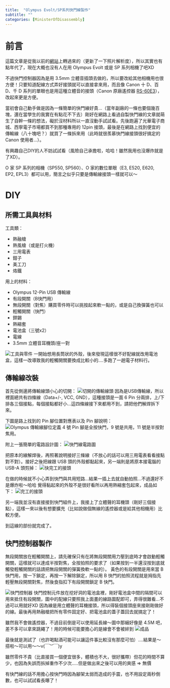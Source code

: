 ```yaml
---
title:  "Olympus Evolt/SP系列快門線製作"
subtitle: ""
categories: [MinisterOfDisassembly]
---
```


# 前言
這篇文章是從我以前的[網站](http://cypresslin.web.fc2.com/Memo/M-OlympusCable.html)上轉過來的（更新了一下照片解析度），所以其實也有點年代了，現在大概也沒有人在用 Olympus Evolt 或是 SP 系列相機了吧XD

不過快門控制器因為是用 3.5mm 立體音插頭去做的，所以要改給其他相機用也很方便！只要知道配線方式弄好接頭就可以直接拿來用，而且像 Canon 十 D、百 D、千 D 系列的單眼也是用這種立體音的接頭（Canon 原廠遙控器 [RS-60E3](https://tw.canon/zh_TW/consumer/remote-switch-rs-60e3/product)），改起來更是方便。

當初會自己動手做是因為一條簡單的快門線好貴...（當年副廠的一條也要個幾百塊，還在當學生的我實在有點花不下去）剛好在網路上看過自製快門線的文章就萌生了自幹一條的想法，礙於沒材料所以一直沒動手試試看。先後跑遍了光華電子商城、西寧電子市場都買不到那種專用的 12pin 接頭，最後是在網路上找到便宜的傳輸線（八十塊吧？）就買了一條拆來用（此時就很羨慕快門線接頭很好搞定的 Canon 使用者...）。

有興趣自己DIY的人不妨試試看（風險自己承擔啦，哈哈！雖然我用也沒爆炸就是了XD）。

O 家 SP 系列的相機（SP550, SP560）、O 家的數位單眼（E3, E520, E620, EP2, EPL3）都可以用，簡言之似乎只要是傳輸線接頭一樣就可以～

# DIY
## 所需工具與材料
工具類：
* 熱融槍
* 熱風槍（或是打火機）
* 三用電表
* 鉗子
* 美工刀
* 烙鐵

用上的材料：
* Olympus 12-Pin USB 傳輸線
* 有段開關（B快門用）
* 無段開關（對焦）購買零件時可以挑按起來軟一點的，或是自己換彈簧也可以
* 輕觸開關（快門）
* 銲錫
* 熱縮套
* 電池盒（三號x2）
* 電線
* 3.5mm 立體音耳機頭/座一對

![工具與零件](/images/2021-01-OlympusCableRelease/ToolsAndParts.JPG)
一開始想用長筒狀的外殼，後來發現這樣很不好配線就改用電池盒，這樣一改導致我的輕觸開關要換成比較小的....多跑了一趟電子材料行。

## 傳輸線改裝
首先從側邊將傳輸線頭小心的切開：
![切開的傳輸線頭](/images/2021-01-OlympusCableRelease/CableCutOpen.JPG)
因為是USB傳輸線，所以裡面總共有四條線（Data+/-, VCC, GND），這種接頭是一面 6 Pin 分兩排，上/下排各三個接點，每個接點都好小...這四條線接下來都用不到，請把他們解焊拆下來。

下圖是路上找到的 Pin 腳位置對應表以及 Pin 腳說明：
![Olympus 傳輸線腳位定義](/images/2021-01-OlympusCableRelease/OlympusUSBPinOut.JPG)
4 號 Pin 腳是全按快門，9 號是共用，11 號是半按對焦用。

附上一張簡單的電路設計圖：
![快門線電路圖](/images/2021-01-OlympusCableRelease/Layout.JPG)

把原本的線解焊後，再照著說明接好三條線（不放心的話可以用三用電表看看接點對不對）。接好之後把線跟 USB 頭的外殼都黏起來，另一端則是將原本接電腦的 USB-A 頭剪掉：
![快完工的接頭](/images/2021-01-OlympusCableRelease/ConnectorAlmostDone.JPG)

在做的時候就不小心弄到快門與共用短路...結果一插上去就自動拍照...不過還好不是爆炸啦～哈哈
覺得黏起來的外殼不是很好看所以再用熱縮套包起來，成品如下：
![完工的接頭](/images/2021-01-OlympusCableRelease/ConnectorOK.JPG)

另一端我並沒有直接接到快門組件上，我接上了立體聲的耳機頭（剛好三個接點），這樣一來以後有想要擴充（比如說做個無線的遙控器或是給其他相機用）比較方便。

到這線的部份就完成了。

## 快門控制器製作

無段開關放在輕觸開關上，請先確保只有在將無段開關用力壓到底時才會啟動輕觸開關，這樣就可以達成半按對焦，全按拍照的要求了（如果按到一半還沒按到底就觸發輕觸開關的話請把無段開關的彈簧換軟一點的）。
黃色的有段開關是用來當 B 快門用，按一下鎖定，再按一下解除鎖定，所以用 B 快門的拍照流程就是拇指先輕壓無段開關對焦，然後食指扣下有段開關鎖定 B 快門。

![快門控制器](/images/2021-01-OlympusCableRelease/Controller.JPG)
快門控制元件放在挖好洞的電池盒裡，剛好電池盒中間的隔間可以用來抵住有段開關，圖中的配線只要照我上面畫的線路圖配即可，弄得很難看...不過可以用就好XD
因為線是用立體聲的耳機接頭，所以得裝個接頭座來接剛剛做好的線。最後再用熱融槍把所有零件固定好、把電池盒的蓋子蓋回去就搞定了！

雖然我不會做遙控器，不過目前倒是可以使用延長線～圖中那綑好像是 4.5M 吧，差不多可以拿來跳繩了！用的時候可能要擔心的是線會不會被絆到
![成品](/images/2021-01-OlympusCableRelease/Done.JPG)

最後就是測試了（也許喝點酒可能可以讓這件事比較沒有那麼可怕）....結果是～搭啦～可以用～～v(￣︶￣)y

雖然零件不貴（比直接買一個便宜很多，體積也不大，很好攜帶）但花的時間不算少，也因為失誤而拆掉重作不少次.....但是做出來之後可以用的爽感 => 無價

有快門線的話不用擔心按快門時因為腳架太弱而造成的手震，也不用設定兩秒倒數，也可以試試看長曝了！
